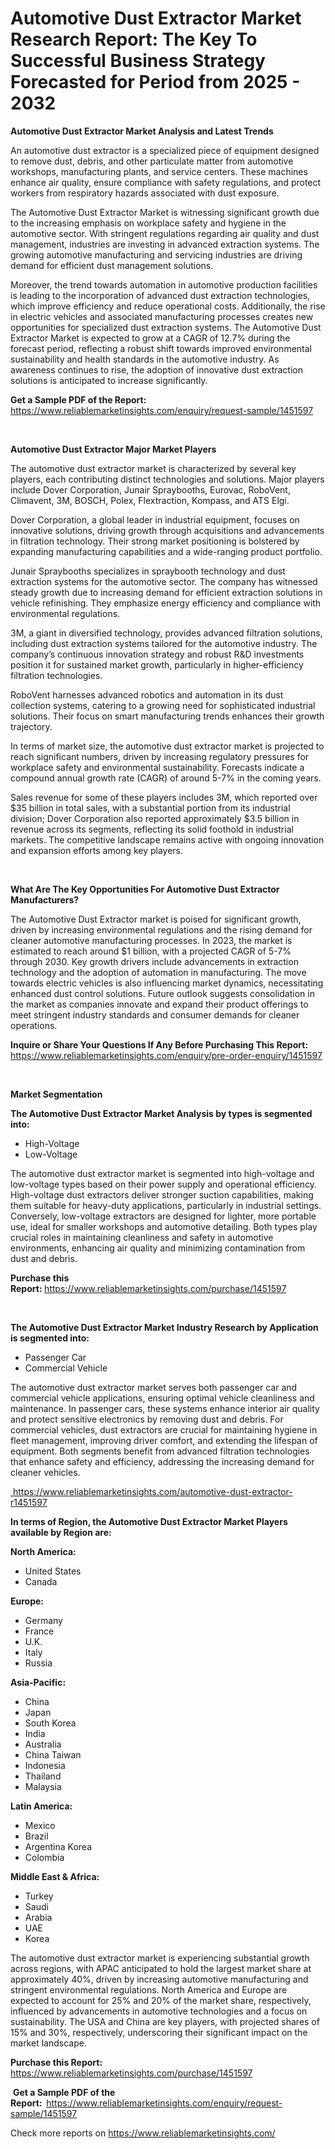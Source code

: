 <p><h1>Automotive Dust Extractor Market Research Report: The Key To Successful Business Strategy Forecasted for Period from 2025 - 2032</h1></p><p><strong>Automotive Dust Extractor Market Analysis and Latest Trends</strong></p>
<p><p>An automotive dust extractor is a specialized piece of equipment designed to remove dust, debris, and other particulate matter from automotive workshops, manufacturing plants, and service centers. These machines enhance air quality, ensure compliance with safety regulations, and protect workers from respiratory hazards associated with dust exposure. </p><p>The Automotive Dust Extractor Market is witnessing significant growth due to the increasing emphasis on workplace safety and hygiene in the automotive sector. With stringent regulations regarding air quality and dust management, industries are investing in advanced extraction systems. The growing automotive manufacturing and servicing industries are driving demand for efficient dust management solutions.</p><p>Moreover, the trend towards automation in automotive production facilities is leading to the incorporation of advanced dust extraction technologies, which improve efficiency and reduce operational costs. Additionally, the rise in electric vehicles and associated manufacturing processes creates new opportunities for specialized dust extraction systems. The Automotive Dust Extractor Market is expected to grow at a CAGR of 12.7% during the forecast period, reflecting a robust shift towards improved environmental sustainability and health standards in the automotive industry. As awareness continues to rise, the adoption of innovative dust extraction solutions is anticipated to increase significantly.</p></p>
<p><strong>Get a Sample PDF of the Report:&nbsp;</strong> <a href="https://www.reliablemarketinsights.com/enquiry/request-sample/1451597?utm_campaign=2480&utm_medium=2&utm_source=Github&utm_content=ia&utm_term=27022025&utm_id=automotive-dust-extractor">https://www.reliablemarketinsights.com/enquiry/request-sample/1451597</a></p>
<p>&nbsp;</p>
<p><strong>Automotive Dust Extractor Major Market Players</strong></p>
<p><p>The automotive dust extractor market is characterized by several key players, each contributing distinct technologies and solutions. Major players include Dover Corporation, Junair Spraybooths, Eurovac, RoboVent, Climavent, 3M, BOSCH, Polex, Flextraction, Kompass, and ATS Elgi.</p><p>Dover Corporation, a global leader in industrial equipment, focuses on innovative solutions, driving growth through acquisitions and advancements in filtration technology. Their strong market positioning is bolstered by expanding manufacturing capabilities and a wide-ranging product portfolio.</p><p>Junair Spraybooths specializes in spraybooth technology and dust extraction systems for the automotive sector. The company has witnessed steady growth due to increasing demand for efficient extraction solutions in vehicle refinishing. They emphasize energy efficiency and compliance with environmental regulations.</p><p>3M, a giant in diversified technology, provides advanced filtration solutions, including dust extraction systems tailored for the automotive industry. The company’s continuous innovation strategy and robust R&D investments position it for sustained market growth, particularly in higher-efficiency filtration technologies.</p><p>RoboVent harnesses advanced robotics and automation in its dust collection systems, catering to a growing need for sophisticated industrial solutions. Their focus on smart manufacturing trends enhances their growth trajectory.</p><p>In terms of market size, the automotive dust extractor market is projected to reach significant numbers, driven by increasing regulatory pressures for workplace safety and environmental sustainability. Forecasts indicate a compound annual growth rate (CAGR) of around 5-7% in the coming years.</p><p>Sales revenue for some of these players includes 3M, which reported over $35 billion in total sales, with a substantial portion from its industrial division; Dover Corporation also reported approximately $3.5 billion in revenue across its segments, reflecting its solid foothold in industrial markets. The competitive landscape remains active with ongoing innovation and expansion efforts among key players.</p></p>
<p>&nbsp;</p>
<p><strong>What Are The Key Opportunities For Automotive Dust Extractor Manufacturers?</strong></p>
<p><p>The Automotive Dust Extractor market is poised for significant growth, driven by increasing environmental regulations and the rising demand for cleaner automotive manufacturing processes. In 2023, the market is estimated to reach around $1 billion, with a projected CAGR of 5-7% through 2030. Key growth drivers include advancements in extraction technology and the adoption of automation in manufacturing. The move towards electric vehicles is also influencing market dynamics, necessitating enhanced dust control solutions. Future outlook suggests consolidation in the market as companies innovate and expand their product offerings to meet stringent industry standards and consumer demands for cleaner operations.</p></p>
<p><strong>Inquire or Share Your Questions If Any Before Purchasing This Report:</strong> <a href="https://www.reliablemarketinsights.com/enquiry/pre-order-enquiry/1451597?utm_campaign=2480&utm_medium=2&utm_source=Github&utm_content=ia&utm_term=27022025&utm_id=automotive-dust-extractor">https://www.reliablemarketinsights.com/enquiry/pre-order-enquiry/1451597</a></p>
<p>&nbsp;</p>
<p><strong>Market Segmentation</strong></p>
<p><strong>The Automotive Dust Extractor Market Analysis by types is segmented into:</strong></p>
<p><ul><li>High-Voltage</li><li>Low-Voltage</li></ul></p>
<p><p>The automotive dust extractor market is segmented into high-voltage and low-voltage types based on their power supply and operational efficiency. High-voltage dust extractors deliver stronger suction capabilities, making them suitable for heavy-duty applications, particularly in industrial settings. Conversely, low-voltage extractors are designed for lighter, more portable use, ideal for smaller workshops and automotive detailing. Both types play crucial roles in maintaining cleanliness and safety in automotive environments, enhancing air quality and minimizing contamination from dust and debris.</p></p>
<p><strong>Purchase this Report:&nbsp;</strong><a href="https://www.reliablemarketinsights.com/purchase/1451597?utm_campaign=2480&utm_medium=2&utm_source=Github&utm_content=ia&utm_term=27022025&utm_id=automotive-dust-extractor">https://www.reliablemarketinsights.com/purchase/1451597</a></p>
<p>&nbsp;</p>
<p><strong>The Automotive Dust Extractor Market Industry Research by Application is segmented into:</strong></p>
<p><ul><li>Passenger Car</li><li>Commercial Vehicle</li></ul></p>
<p><p>The automotive dust extractor market serves both passenger car and commercial vehicle applications, ensuring optimal vehicle cleanliness and maintenance. In passenger cars, these systems enhance interior air quality and protect sensitive electronics by removing dust and debris. For commercial vehicles, dust extractors are crucial for maintaining hygiene in fleet management, improving driver comfort, and extending the lifespan of equipment. Both segments benefit from advanced filtration technologies that enhance safety and efficiency, addressing the increasing demand for cleaner vehicles.</p></p>
<p><a href="https://www.reliablemarketinsights.com/automotive-dust-extractor-r1451597?utm_campaign=2480&utm_medium=2&utm_source=Github&utm_content=ia&utm_term=27022025&utm_id=automotive-dust-extractor">&nbsp;https://www.reliablemarketinsights.com/automotive-dust-extractor-r1451597</a></p>
<p><strong>In terms of Region, the Automotive Dust Extractor Market Players available by Region are:</strong></p>
<p>
    <p> <strong> North America: </strong>
        <ul>
            <li>United States</li>
            <li>Canada</li>
        </ul>
        </p> 
    <p> <strong> Europe: </strong>
        <ul>
            <li>Germany</li>
            <li>France</li>
            <li>U.K.</li>
            <li>Italy</li>
            <li>Russia</li>
        </ul>
        </p> 
    <p> <strong> Asia-Pacific: </strong>
        <ul>
            <li>China</li>
            <li>Japan</li>
            <li>South Korea</li>
            <li>India</li>
            <li>Australia</li>
            <li>China Taiwan</li>
            <li>Indonesia</li>
            <li>Thailand</li>
            <li>Malaysia</li>
        </ul>
        </p> 
    <p> <strong> Latin America: </strong>
        <ul>
            <li>Mexico</li>
            <li>Brazil</li>
            <li>Argentina Korea</li>
            <li>Colombia</li>
        </ul>
        </p> 
    <p> <strong> Middle East & Africa: </strong>
        <ul>
            <li>Turkey</li>
            <li>Saudi</li>
            <li>Arabia</li>
            <li>UAE</li>
            <li>Korea</li>
        </ul>
    </p>
    </p>
<p><p>The automotive dust extractor market is experiencing substantial growth across regions, with APAC anticipated to hold the largest market share at approximately 40%, driven by increasing automotive manufacturing and stringent environmental regulations. North America and Europe are expected to account for 25% and 20% of the market share, respectively, influenced by advancements in automotive technologies and a focus on sustainability. The USA and China are key players, with projected shares of 15% and 30%, respectively, underscoring their significant impact on the market landscape.</p></p>
<p><strong>Purchase this Report: </strong><a href="https://www.reliablemarketinsights.com/purchase/1451597?utm_campaign=2480&utm_medium=2&utm_source=Github&utm_content=ia&utm_term=27022025&utm_id=automotive-dust-extractor">https://www.reliablemarketinsights.com/purchase/1451597</a></p>
<p>&nbsp;<strong>Get a Sample PDF of the Report:&nbsp;&nbsp;</strong><a href="https://www.reliablemarketinsights.com/enquiry/request-sample/1451597?utm_campaign=2480&utm_medium=2&utm_source=Github&utm_content=ia&utm_term=27022025&utm_id=automotive-dust-extractor">https://www.reliablemarketinsights.com/enquiry/request-sample/1451597</a></p>
<p><strong></strong></p>
<p>Check more reports on <a href="https://www.reliablemarketinsights.com/?utm_campaign=2480&utm_medium=2&utm_source=Github&utm_content=ia&utm_term=27022025&utm_id=automotive-dust-extractor">https://www.reliablemarketinsights.com/</a></p>